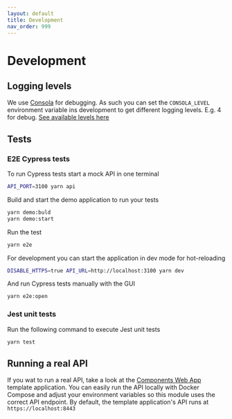 ```yaml
---
layout: default
title: Development
nav_order: 999
---
```


# Development

## Logging levels

We use [Consola](https://github.com/nuxt-contrib/consola) for debugging. As such you can set the `CONSOLA_LEVEL` environment variable ins development to get different logging levels. E.g. 4 for debug. [See available levels here](https://github.com/nuxt-contrib/consola/blob/master/src/types.js)

## Tests

### E2E Cypress tests

To run Cypress tests start a mock API in one terminal
```bash
API_PORT=3100 yarn api
```

Build and start the demo application to run your tests
```bash
yarn demo:buld
yarn demo:start
```

Run the test
```bash
yarn e2e
```

For development you can start the application in dev mode for hot-reloading
```bash
DISABLE_HTTPS=true API_URL=http://localhost:3100 yarn dev
```

And run Cypress tests manually with the GUI
```bash
yarn e2e:open
```

### Jest unit tests

Run the following command to execute Jest unit tests
```bash
yarn test
```

## Running a real API

If you wat to run a real API, take a look at the [Components Web App](https://github.com/components-web-app/components-web-app) template application. You can easily run the API locally with Docker Compose and adjust your environment variables so this module uses the correct API endpoint. By default, the template application's API runs at `https://localhost:8443`
